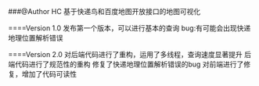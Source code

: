 ###@Author HC
基于快递鸟和百度地图开放接口的地图可视化

====Version 1.0
发布第一个版本，可以进行基本的查询
bug:有可能会出现快递地理位置解析错误

====Version 2.0
对后端代码进行了重构，运用了多线程，查询速度显著提升
后端代码进行了规范性的重构
修复了快递地理位置解析错误的bug
对前端进行了修复，增加了代码可读性